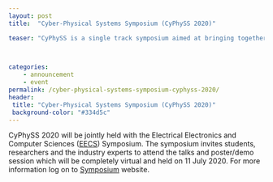 ```yaml
---
layout: post
title:  "Cyber-Physical Systems Symposium (CyPhySS 2020)"

teaser: "CyPhySS is a single track symposium aimed at bringing together leading researchers and industry experts to share the recent advancements and the upcoming challenges in the area of Cyber Physical Systems (CPS), with a special focus on the following areas: Robotics, drones, CPS security, and technology for COVID 19." 


 
categories:
    - announcement
    - event
permalink: /cyber-physical-systems-symposium-cyphyss-2020/
header:
 title: "Cyber-Physical Systems Symposium (CyPhySS 2020)"
 background-color: "#334d5c"
---
```

CyPhySS 2020 will be jointly held with the Electrical Electronics and Computer Sciences ([EECS](https://eecs.iisc.ac.in/EECS2020/)) Symposium. The symposium invites students, researchers and the industry experts to attend the talks and poster/demo session which will be completely virtual and held on 11 July 2020. For more information log on to [Symposium](http://www.rbccps.org/cyphyss2020/) website. 

